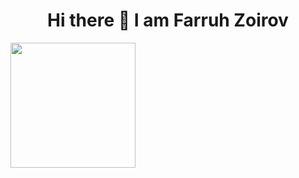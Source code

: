 
<h1 align="center">Hi there 👋 I am <strong>Farruh Zoirov</strong></h1>

<div style="display:flex; align-items:center" align="center">
  <img src="https://blog.apify.com/content/images/2024/04/Web-scraping-with-JavaScript-and-Node.js.png" width="200" height="auto" >
</div>




<!--
**yourusername/yourusername** is a ✨ _special_ ✨ repository because its `README.md` (this file) appears on your GitHub profile.

Here are some ideas to get you started:

- 🔭 I’m currently working on ...
- 🌱 I’m currently learning ...
- 👯 I’m looking to collaborate on ...
- 🤔 I’m looking for help with ...
- 💬 Ask me about ...
- 📫 How to reach me: ...
- 😄 Pronouns: ...
- ⚡ Fun fact: ...
-->

